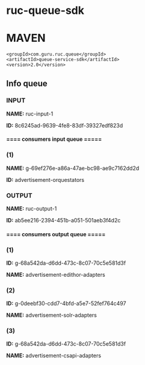 # ruc-queue-sdk


# MAVEN
	<groupId>com.guru.ruc.queue</groupId>
	<artifactId>queue-service-sdk</artifactId>
	<version>2.0</version>

## Info queue

### INPUT
	
**NAME:** ruc-input-1

**ID:** 8c6245ad-9639-4fe8-83df-39327edf823d
	
#### ==== consumers input queue =====

### (1)
	
**NAME:** g-69ef276e-a86a-47ae-bc98-ae9c7162dd2d

**ID:** advertisement-orquestators

### OUTPUT

**NAME:** ruc-output-1

**ID:** ab5ee216-2394-451b-a051-501aeb3f4d2c

#### ==== consumers output queue =====

### (1)

**ID:** g-68a542da-d6dd-473c-8c07-70c5e581d3f

**NAME:** advertisement-edithor-adapters
		
### (2)

**ID:** g-0deebf30-cdd7-4bfd-a5e7-52fef764c497

**NAME:** advertisement-solr-adapters
		
### (3)

**ID:** g-68a542da-d6dd-473c-8c07-70c5e581d3f

**NAME:** advertisement-csapi-adapters 


